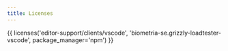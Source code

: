 ```yaml
---
title: Licenses
---
```

{{ licenses('editor-support/clients/vscode', 'biometria-se.grizzly-loadtester-vscode', package_manager='npm') }}

